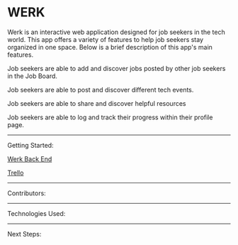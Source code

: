# WERK 

Werk is an interactive web application designed for job seekers in the tech world. This app offers a variety of features to help job seekers stay organized in one space. Below is a brief description of this app's main features. 

Job seekers are able to add and discover jobs posted by other job seekers in the Job Board. 

Job seekers are able to post and discover different tech events.


 Job seekers are able to share and discover helpful resources 


 Job seekers are able to log and track their progress within their profile page. 

---

Getting Started:

[Werk Back End](https://github.com/ljchu87/werk-back-end.git)

[Trello](https://trello.com/b/gvSZ2xAd/werk)


---

Contributors:

---

Technologies Used:

---

Next Steps: